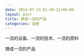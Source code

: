 ```yaml
---
date: 2014-07-23 01:49:12+00:00
layout: post
title: 铸成一流的产品
categories: 设施
---
```


一流的设备、一流的技术、一流的原料

铸成一流的产品
